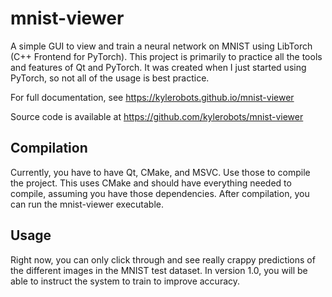 # mnist-viewer
A simple GUI to view and train a neural network on MNIST using LibTorch (C++ Frontend for PyTorch). This project is
primarily to practice all the tools and features of Qt and PyTorch. It was created when I just started using PyTorch,
so not all of the usage is best practice.

For full documentation, see https://kylerobots.github.io/mnist-viewer

Source code is available at https://github.com/kylerobots/mnist-viewer

## Compilation
Currently, you have to have Qt, CMake, and MSVC. Use those to compile the project. This uses CMake and should have
everything needed to compile, assuming you have those dependencies. After compilation, you can run the mnist-viewer
executable.

## Usage
Right now, you can only click through and see really crappy predictions of the different images in the MNIST test
dataset. In version 1.0, you will be able to instruct the system to train to improve accuracy.
